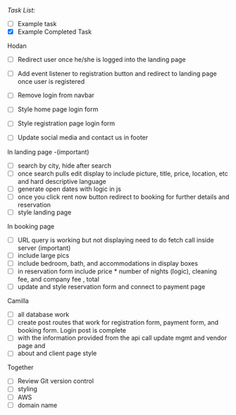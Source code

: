 *Task List:*
 - [ ] Example task
 - [x] Example Completed Task

Hodan 

- [ ] Redirect user once he/she is logged into the landing page 

- [ ] Add event listener to registration button and redirect to landing page once user is registered

- [ ] Remove login from navbar 

- [ ] Style home page login form

- [ ] Style registration page login form 

- [ ] Update social media and contact us in footer 

In landing page -(important)

- [ ] search by city, hide after search
- [ ] once search pulls edit display to include picture, title, price, location, etc and hard descriptive language
- [ ] generate open dates with logic in js
- [ ] once you click rent now button redirect to booking for further details and reservation
- [ ] style landing page

In booking page

- [ ] URL query is working but not displaying need to do fetch call inside server (important)
- [ ] include large pics
- [ ] include bedroom, bath, and accommodations in display boxes
- [ ] in reservation form include price * number of nights (logic), cleaning fee, and company fee , total
- [ ] update and style reservation form and connect to payment page

Camilla 

- [ ] all database work
- [ ] create post routes that work for registration form, payment form, and booking form. Login post is complete
- [ ] with the information provided from the api call update mgmt and vendor page and
- [ ] about and client page style

Together 

- [ ] Review Git version control
- [ ] styling
- [ ] AWS
- [ ] domain name